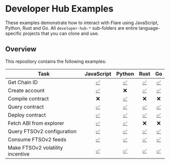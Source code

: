 # Developer Hub Examples

These examples demonstrate how to interact with Flare using JavaScript, Python, Rust and Go.
All `developer-hub-*` sub-folders are entire language-specific projects that you can clone and use.

## Overview

This repository contains the following examples:

| Task                             |                             JavaScript                              |                           Python                           |                               Rust                               |                          Go                          |
| -------------------------------- | :-----------------------------------------------------------------: | :--------------------------------------------------------: | :--------------------------------------------------------------: | :--------------------------------------------------: |
| Get Chain ID                     |          [✅](developer-hub-javascript/chain_id_flare.js)           |        [✅](developer-hub-python/chain_id_flare.py)        |        [✅](developer-hub-rust/src/bin/chain_id_flare.rs)        |       [✅](developer-hub-go/flare/chain_id.go)       |
| Create account                   |          [✅](developer-hub-javascript/create_account.js)           |                             ❌                             |        [✅](developer-hub-rust/src/bin/create_account.rs)        |       [✅](developer-hub-go/create_account.go)       |
| Compile contract                 |                                 ❌                                  |       [✅](developer-hub-python/compile_contract.py)       |                                ❌                                |                          ❌                          |
| Query contract                   |         [✅](developer-hub-javascript/make_query_flare.js)          |       [✅](developer-hub-python/make_query_flare.py)       |       [✅](developer-hub-rust/src/bin/make_query_flare.rs)       |      [✅](developer-hub-go/flare/make_query.go)      |
| Deploy contract                  |       [✅](developer-hub-javascript/deploy_contract_flare.js)       |    [✅](developer-hub-python/deploy_contract_flare.py)     |    [✅](developer-hub-rust/src/bin/deploy_contract_flare.rs)     |   [✅](developer-hub-go/flare/deploy_contract.go)    |
| Fetch ABI from explorer          |          [✅](developer-hub-javascript/fetch_abi_flare.js)          |       [✅](developer-hub-python/fetch_abi_flare.py)        |                                ❌                                |                          ❌                          |
| Query FTSOv2 configuration       |    [✅](developer-hub-javascript/ftsov2_config_coston2_web3.js)     |    [✅](developer-hub-python/ftsov2_config_coston2.py)     |    [✅](developer-hub-rust/src/bin/ftsov2_config_coston2.rs)     |   [✅](developer-hub-go/ftsov2_config_coston2.go)    |
| Consume FTSOv2 feeds             |   [✅](developer-hub-javascript/ftsov2_consumer_coston2_web3.js)    |   [✅](developer-hub-python/ftsov2_consumer_coston2.py)    |   [✅](developer-hub-rust/src/bin/ftsov2_consumer_coston2.rs)    |  [✅](developer-hub-go/ftsov2_consumer_coston2.go)   |
| Make FTSOv2 volatility incentive | [✅](developer-hub-javascript/volatility_incentive_coston2_web3.js) | [✅](developer-hub-python/volatility_incentive_coston2.py) | [✅](developer-hub-rust/src/bin/volatility_incentive_coston2.rs) | [✅](developer-hub-go/coston2/volatility_incentive.) |
